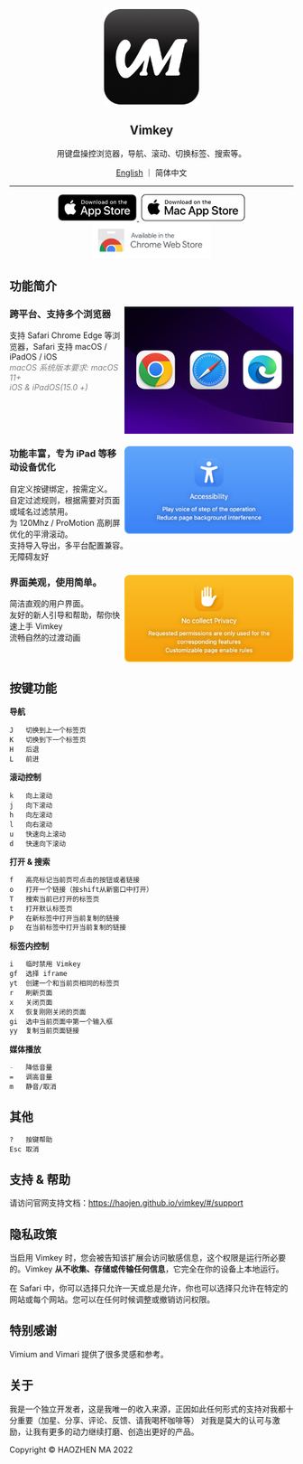 
<p align="center">
   <img src="src/assets/logo.png" width="170px"> 
</p>
<h2 align="center">
  <strong>Vimkey</strong>
</h2> 
<p align="center">
    用键盘操控浏览器，导航、滚动、切换标签、搜索等。
</p>

<p align="center">
  <a href="/README-zh.md">English</a> ｜ <span>简体中文</span>
</p>

<hr>  

<div align="center">
<a href="https://itunes.apple.com/app/id1585682577">
    <img src="src/assets/Download_on_the_App_Store_Badge_US-UK_RGB_blk_092917.svg" width="140">
</a>
<a href="https://itunes.apple.com/app/id1585682577" class="ml-6">
    <img src="src/assets/Download_on_the_Mac_App_Store_Badge_US-UK_RGB_wht_092917.svg" width="184" style="margin-left: 4px;">
</a>
</div>

<div align="center">
<a href="https://chrome.google.com/webstore/detail/vimkey/eeeandejdamjifbgmmmmonggidbccnnj">
    <img src="src/assets/chrome-webstore.svg" width="210">
</a>
</div>


## 功能简介

<div>
    <img align="right" src="src/assets/vimkey-readme.jpg" width="300">
    <h3>跨平台、支持多个浏览器</h3>
    <span>支持 Safari Chrome Edge 等浏览器，Safari 支持 macOS / iPadOS / iOS </span>
    <br>
    <i style="color: gray">macOS 系统版本要求: macOS 11+ </i>
    <br>
    <i style="color: gray">iOS & iPadOS(15.0 +)</i>
    <br clear="both"/>
</div>

<div>
    <img align="right" src="src/assets/features-accessibility.png" width="300">
    <h3>功能丰富，专为 iPad 等移动设备优化</h3>
    <span>自定义按键绑定，按需定义。</span>
    <br>
    <span>自定过滤规则，根据需要对页面或域名过滤禁用。</span>
    <br>
    <span>为 120Mhz / ProMotion 高刷屏优化的平滑滚动。</span>
    <br>
    <span>支持导入导出，多平台配置兼容。</span>
    <br>
    <span>无障碍友好</span>
    <br clear="both"/>
</div>

<div>
    <img align="right" src="src/assets/features-privacy-policy.png" width="300">
    <h3>界面美观，使用简单。</h3>
    <span>简洁直观的用户界面。</span>
    <br>
    <span>友好的新人引导和帮助，帮你快速上手 Vimkey</span>
    <br>
    <span>流畅自然的过渡动画</span>
    <br clear="both"/>
</div>


## 按键功能

**导航**

```
J   切换到上一个标签页      
K   切换到下一个标签页
H   后退
L   前进 
```

**滚动控制**

```
k   向上滚动                                   
j   向下滚动                              
h   向左滚动                                 
l   向右滚动   
u   快速向上滚动                             
d   快速向下滚动                                                           
```

**打开 & 搜索**
```markdown
f   高亮标记当前页可点击的按钮或者链接
o   打开一个链接（按shift从新窗口中打开）
T   搜索当前已打开的标签页
t   打开默认标签页
P   在新标签中打开当前复制的链接
p   在当前标签中打开当前复制的链接
```

**标签内控制**

```markdown
i   临时禁用 Vimkey 
gf  选择 iframe
yt  创建一个和当前页相同的标签页
r   刷新页面
x   关闭页面
X   恢复刚刚关闭的页面
gi  选中当前页面中第一个输入框
yy  复制当前页面链接
```

**媒体播放**

```markdown
-   降低音量 
=   调高音量
m   静音/取消
```

## 其他

```markdown
?   按键帮助
Esc 取消
```

## 支持 & 帮助

请访问官网支持文档：https://haojen.github.io/vimkey/#/support

## 隐私政策
当启用 Vimkey 时，您会被告知该扩展会访问敏感信息，这个权限是运行所必要的。Vimkey **从不收集、存储或传输任何信息**，它完全在你的设备上本地运行。

在 Safari 中，你可以选择只允许一天或总是允许，你也可以选择只允许在特定的网站或每个网站。您可以在任何时候调整或撤销访问权限。

## 特别感谢

Vimium and Vimari 提供了很多灵感和参考。

## 关于

我是一个独立开发者，这是我唯一的收入来源，正因如此任何形式的支持对我都十分重要（加星、分享、评论、反馈、请我喝杯咖啡等）
对我是莫大的认可与激励，让我有更多的动力继续打磨、创造出更好的产品。

Copyright © HAOZHEN MA 2022
